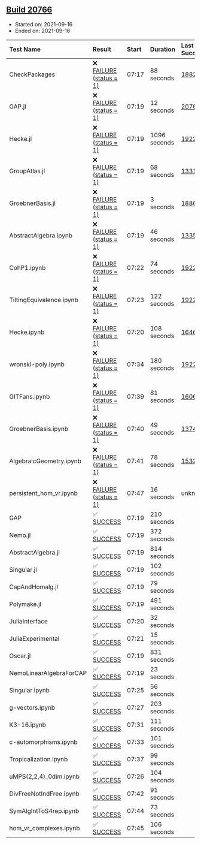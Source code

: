 ## [Build 20766](https://oscarci.mathematik.uni-kl.de/job/oscar/20766/)

* Started on: 2021-09-16
* Ended on: 2021-09-16

| Test Name    | Result | Start | Duration | Last Success | First Failure |
|:-------------|:-------|:------|:---------|:-------------|:--------------|
| CheckPackages | ❌ [FAILURE (status = 1)](https://oscarci.mathematik.uni-kl.de/job/oscar/20766/artifact/logs/build-20766/CheckPackages.log) | 07:17 | 88 seconds | [18822](https://oscarci.mathematik.uni-kl.de/job/oscar/18822/) | [18823](https://oscarci.mathematik.uni-kl.de/job/oscar/18823/) |
| GAP.jl | ❌ [FAILURE (status = 1)](https://oscarci.mathematik.uni-kl.de/job/oscar/20766/artifact/logs/build-20766/GAP.jl.log) | 07:19 | 12 seconds | [20764](https://oscarci.mathematik.uni-kl.de/job/oscar/20764/) | [20765](https://oscarci.mathematik.uni-kl.de/job/oscar/20765/) |
| Hecke.jl | ❌ [FAILURE (status = 1)](https://oscarci.mathematik.uni-kl.de/job/oscar/20766/artifact/logs/build-20766/Hecke.jl.log) | 07:19 | 1096 seconds | [19222](https://oscarci.mathematik.uni-kl.de/job/oscar/19222/) | [20152](https://oscarci.mathematik.uni-kl.de/job/oscar/20152/) |
| GroupAtlas.jl | ❌ [FAILURE (status = 1)](https://oscarci.mathematik.uni-kl.de/job/oscar/20766/artifact/logs/build-20766/GroupAtlas.jl.log) | 07:19 | 68 seconds | [13311](https://oscarci.mathematik.uni-kl.de/job/oscar/13311/) | [13312](https://oscarci.mathematik.uni-kl.de/job/oscar/13312/) |
| GroebnerBasis.jl | ❌ [FAILURE (status = 1)](https://oscarci.mathematik.uni-kl.de/job/oscar/20766/artifact/logs/build-20766/GroebnerBasis.jl.log) | 07:19 | 3 seconds | [18864](https://oscarci.mathematik.uni-kl.de/job/oscar/18864/) | [18865](https://oscarci.mathematik.uni-kl.de/job/oscar/18865/) |
| AbstractAlgebra.ipynb | ❌ [FAILURE (status = 1)](https://oscarci.mathematik.uni-kl.de/job/oscar/20766/artifact/logs/build-20766/AbstractAlgebra.ipynb.log) | 07:19 | 46 seconds | [13355](https://oscarci.mathematik.uni-kl.de/job/oscar/13355/) | [13356](https://oscarci.mathematik.uni-kl.de/job/oscar/13356/) |
| CohP1.ipynb | ❌ [FAILURE (status = 1)](https://oscarci.mathematik.uni-kl.de/job/oscar/20766/artifact/logs/build-20766/CohP1.ipynb.log) | 07:22 | 74 seconds | [19222](https://oscarci.mathematik.uni-kl.de/job/oscar/19222/) | [20152](https://oscarci.mathematik.uni-kl.de/job/oscar/20152/) |
| TiltingEquivalence.ipynb | ❌ [FAILURE (status = 1)](https://oscarci.mathematik.uni-kl.de/job/oscar/20766/artifact/logs/build-20766/TiltingEquivalence.ipynb.log) | 07:23 | 122 seconds | [19222](https://oscarci.mathematik.uni-kl.de/job/oscar/19222/) | [20152](https://oscarci.mathematik.uni-kl.de/job/oscar/20152/) |
| Hecke.ipynb | ❌ [FAILURE (status = 1)](https://oscarci.mathematik.uni-kl.de/job/oscar/20766/artifact/logs/build-20766/Hecke.ipynb.log) | 07:20 | 108 seconds | [16463](https://oscarci.mathematik.uni-kl.de/job/oscar/16463/) | [16464](https://oscarci.mathematik.uni-kl.de/job/oscar/16464/) |
| wronski-poly.ipynb | ❌ [FAILURE (status = 1)](https://oscarci.mathematik.uni-kl.de/job/oscar/20766/artifact/logs/build-20766/wronski-poly.ipynb.log) | 07:34 | 180 seconds | [19222](https://oscarci.mathematik.uni-kl.de/job/oscar/19222/) | [20152](https://oscarci.mathematik.uni-kl.de/job/oscar/20152/) |
| GITFans.ipynb | ❌ [FAILURE (status = 1)](https://oscarci.mathematik.uni-kl.de/job/oscar/20766/artifact/logs/build-20766/GITFans.ipynb.log) | 07:39 | 81 seconds | [16068](https://oscarci.mathematik.uni-kl.de/job/oscar/16068/) | [16069](https://oscarci.mathematik.uni-kl.de/job/oscar/16069/) |
| GroebnerBasis.ipynb | ❌ [FAILURE (status = 1)](https://oscarci.mathematik.uni-kl.de/job/oscar/20766/artifact/logs/build-20766/GroebnerBasis.ipynb.log) | 07:40 | 49 seconds | [13748](https://oscarci.mathematik.uni-kl.de/job/oscar/13748/) | [13749](https://oscarci.mathematik.uni-kl.de/job/oscar/13749/) |
| AlgebraicGeometry.ipynb | ❌ [FAILURE (status = 1)](https://oscarci.mathematik.uni-kl.de/job/oscar/20766/artifact/logs/build-20766/AlgebraicGeometry.ipynb.log) | 07:41 | 78 seconds | [15322](https://oscarci.mathematik.uni-kl.de/job/oscar/15322/) | [15323](https://oscarci.mathematik.uni-kl.de/job/oscar/15323/) |
| persistent_hom_vr.ipynb | ❌ [FAILURE (status = 1)](https://oscarci.mathematik.uni-kl.de/job/oscar/20766/artifact/logs/build-20766/persistent_hom_vr.ipynb.log) | 07:47 | 16 seconds | unknown | unknown |
| GAP | ✅ [SUCCESS](https://oscarci.mathematik.uni-kl.de/job/oscar/20766/artifact/logs/build-20766/GAP.log) | 07:19 | 210 seconds |  |  |
| Nemo.jl | ✅ [SUCCESS](https://oscarci.mathematik.uni-kl.de/job/oscar/20766/artifact/logs/build-20766/Nemo.jl.log) | 07:19 | 372 seconds |  |  |
| AbstractAlgebra.jl | ✅ [SUCCESS](https://oscarci.mathematik.uni-kl.de/job/oscar/20766/artifact/logs/build-20766/AbstractAlgebra.jl.log) | 07:19 | 814 seconds |  |  |
| Singular.jl | ✅ [SUCCESS](https://oscarci.mathematik.uni-kl.de/job/oscar/20766/artifact/logs/build-20766/Singular.jl.log) | 07:19 | 102 seconds |  |  |
| CapAndHomalg.jl | ✅ [SUCCESS](https://oscarci.mathematik.uni-kl.de/job/oscar/20766/artifact/logs/build-20766/CapAndHomalg.jl.log) | 07:19 | 79 seconds |  |  |
| Polymake.jl | ✅ [SUCCESS](https://oscarci.mathematik.uni-kl.de/job/oscar/20766/artifact/logs/build-20766/Polymake.jl.log) | 07:19 | 491 seconds |  |  |
| JuliaInterface | ✅ [SUCCESS](https://oscarci.mathematik.uni-kl.de/job/oscar/20766/artifact/logs/build-20766/JuliaInterface.log) | 07:20 | 32 seconds |  |  |
| JuliaExperimental | ✅ [SUCCESS](https://oscarci.mathematik.uni-kl.de/job/oscar/20766/artifact/logs/build-20766/JuliaExperimental.log) | 07:21 | 15 seconds |  |  |
| Oscar.jl | ✅ [SUCCESS](https://oscarci.mathematik.uni-kl.de/job/oscar/20766/artifact/logs/build-20766/Oscar.jl.log) | 07:19 | 831 seconds |  |  |
| NemoLinearAlgebraForCAP | ✅ [SUCCESS](https://oscarci.mathematik.uni-kl.de/job/oscar/20766/artifact/logs/build-20766/NemoLinearAlgebraForCAP.log) | 07:19 | 23 seconds |  |  |
| Singular.ipynb | ✅ [SUCCESS](https://oscarci.mathematik.uni-kl.de/job/oscar/20766/artifact/logs/build-20766/Singular.ipynb.log) | 07:25 | 56 seconds |  |  |
| g-vectors.ipynb | ✅ [SUCCESS](https://oscarci.mathematik.uni-kl.de/job/oscar/20766/artifact/logs/build-20766/g-vectors.ipynb.log) | 07:27 | 203 seconds |  |  |
| K3-16.ipynb | ✅ [SUCCESS](https://oscarci.mathematik.uni-kl.de/job/oscar/20766/artifact/logs/build-20766/K3-16.ipynb.log) | 07:31 | 111 seconds |  |  |
| c-automorphisms.ipynb | ✅ [SUCCESS](https://oscarci.mathematik.uni-kl.de/job/oscar/20766/artifact/logs/build-20766/c-automorphisms.ipynb.log) | 07:33 | 101 seconds |  |  |
| Tropicalization.ipynb | ✅ [SUCCESS](https://oscarci.mathematik.uni-kl.de/job/oscar/20766/artifact/logs/build-20766/Tropicalization.ipynb.log) | 07:37 | 99 seconds |  |  |
| uMPS(2,2,4)_0dim.ipynb | ✅ [SUCCESS](https://oscarci.mathematik.uni-kl.de/job/oscar/20766/artifact/logs/build-20766/uMPS-2-2-4-_0dim.ipynb.log) | 07:26 | 104 seconds |  |  |
| DivFreeNotIndFree.ipynb | ✅ [SUCCESS](https://oscarci.mathematik.uni-kl.de/job/oscar/20766/artifact/logs/build-20766/DivFreeNotIndFree.ipynb.log) | 07:42 | 91 seconds |  |  |
| SymAlgIntToS4rep.ipynb | ✅ [SUCCESS](https://oscarci.mathematik.uni-kl.de/job/oscar/20766/artifact/logs/build-20766/SymAlgIntToS4rep.ipynb.log) | 07:44 | 73 seconds |  |  |
| hom_vr_complexes.ipynb | ✅ [SUCCESS](https://oscarci.mathematik.uni-kl.de/job/oscar/20766/artifact/logs/build-20766/hom_vr_complexes.ipynb.log) | 07:45 | 106 seconds |  |  |
